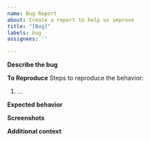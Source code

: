 ```yaml
---
name: Bug Report
about: Create a report to help us improve
title: "[Bug]"
labels: bug
assignees: ''

---
```


**Describe the bug**
<!-- A clear and concise description of what the bug is.  -->

**To Reproduce**
Steps to reproduce the behavior:
1. ...

**Expected behavior**
<!-- A clear and concise description of what you expected to happen.  -->

**Screenshots**
<!-- If applicable, add screenshots to help explain your problem. -->

**Additional context**
<!-- Add any other context about the problem here. -->
